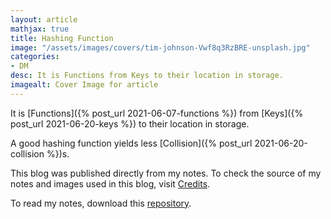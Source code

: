 ```yaml
---
layout: article
mathjax: true
title: Hashing Function
image: "/assets/images/covers/tim-johnson-Vwf8q3RzBRE-unsplash.jpg"
categories:
- DM
desc: It is Functions from Keys to their location in storage. 
imagealt: Cover Image for article
---
```


It is [Functions]({% post_url 2021-06-07-functions %}) from [Keys]({% post_url 2021-06-20-keys %}) to their location in storage.

A good hashing function yields less [Collision]({% post_url 2021-06-20-collision %})s.

This blog was published directly from my notes.
To check the source of my notes and images used in this blog, visit <a href="/credits.html" target="_blank">Credits</a>.

To read my notes, download this <a href="https://github.com/bovem/CS" target="blank">repository</a>.